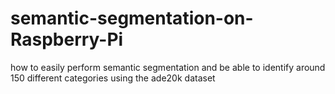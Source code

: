 # semantic-segmentation-on-Raspberry-Pi
how to easily perform semantic segmentation and be able to identify around 150 different categories using the ade20k dataset
